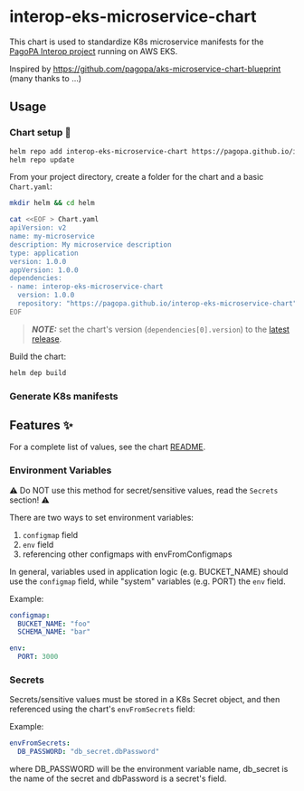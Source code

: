 # interop-eks-microservice-chart

This chart is used to standardize K8s microservice manifests for the [PagoPA Interop project](https://www.interop.pagopa.it) running on AWS EKS.

Inspired by https://github.com/pagopa/aks-microservice-chart-blueprint (many thanks to ...)

## Usage

### Chart setup 🔧

```bash
helm repo add interop-eks-microservice-chart https://pagopa.github.io/interop-eks-microservice-chart
helm repo update
```

From your project directory, create a folder for the chart and a basic `Chart.yaml`:

```bash
mkdir helm && cd helm

cat <<EOF > Chart.yaml
apiVersion: v2
name: my-microservice
description: My microservice description
type: application
version: 1.0.0
appVersion: 1.0.0
dependencies:
- name: interop-eks-microservice-chart
  version: 1.0.0
  repository: "https://pagopa.github.io/interop-eks-microservice-chart"
EOF
```

> **_NOTE:_** set the chart's version (`dependencies[0].version`) to the [latest release](https://github.com/pagopa/interop-eks-microservice-chart/releases).

Build the chart:

```bash
helm dep build
```

### Generate K8s manifests

## Features ✨

For a complete list of values, see the chart [README](https://github.com/pagopa/interop-eks-microservice-chart/blob/main/charts/interop-eks-microservice-chart/README.md).

### Environment Variables

⚠️  Do NOT use this method for secret/sensitive values, read the `Secrets` section! ⚠️

There are two ways to set environment variables:

1. `configmap` field
2. `env` field
3. referencing other configmaps with envFromConfigmaps

In general, variables used in application logic (e.g. BUCKET_NAME) should use the `configmap` field, while "system" variables (e.g. PORT) the `env` field.

Example:
```yaml
configmap:
  BUCKET_NAME: "foo"
  SCHEMA_NAME: "bar"

env:
  PORT: 3000 
```

### Secrets

Secrets/sensitive values must be stored in a K8s Secret object, and then referenced using the chart's `envFromSecrets` field:

Example:
```yaml
envFromSecrets:
  DB_PASSWORD: "db_secret.dbPassword"
```
where DB_PASSWORD will be the environment variable name, db_secret is the name of the secret and dbPassword is a secret's field.

